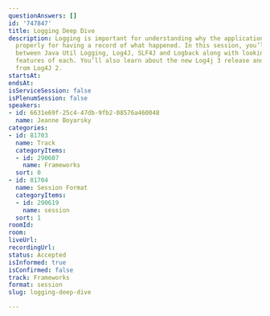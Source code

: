 ```yaml
---
questionAnswers: []
id: '747847'
title: Logging Deep Dive
description: Logging is important for understanding why the application isn’t working
  properly for having a record of what happened. In this session, you’ll see the differences
  between Java Util Logging, Log4J, SLF4J and Logback along with looking at some interesting
  features of each. You’ll also learn about the new Log4j 3 release and how it differs
  from Log4J 2.
startsAt:
endsAt:
isServiceSession: false
isPlenumSession: false
speakers:
- id: 6631e69f-25c4-47db-9fb2-08576a460048
  name: Jeanne Boyarsky
categories:
- id: 81703
  name: Track
  categoryItems:
  - id: 290607
    name: Frameworks
  sort: 0
- id: 81704
  name: Session Format
  categoryItems:
  - id: 290619
    name: session
  sort: 1
roomId:
room:
liveUrl:
recordingUrl:
status: Accepted
isInformed: true
isConfirmed: false
track: Frameworks
format: session
slug: logging-deep-dive

---
```

